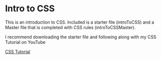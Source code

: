 <h1>Intro to CSS</h1>

<p>This is an introduction to CSS. Included is a starter file (introToCSS) and a Master file that is completed with CSS rules (introToCSSMaster).</p>

<p>I recommend downloading the starter file and following along with my CSS Tutorial on YouTube</p>
<a href="">CSS Tutorial</a>
